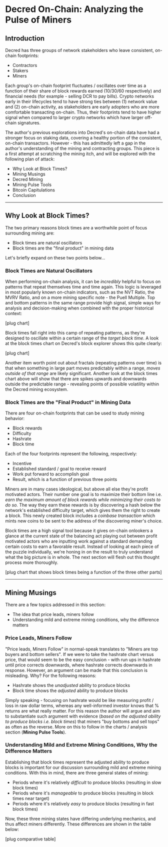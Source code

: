 # Decred On-Chain: Analyzing the Pulse of Miners

## Introduction

Decred has three groups of network stakeholders who leave consistent, on-chain footprints:

- Contractors
- Stakers
- Miners

Each group's on-chain footprint fluctuates / oscillates over time as a function of their share of block rewards earned (10/30/60 respectively) and financial needs (for example - selling DCR to pay bills). Crypto networks early in their lifecycles tend to have strong ties between (1) network value and (2) on-chain activity, as stakeholders are early adopters who are more comfortable transacting on-chain. Thus, their footprints tend to have higher signal when compared to larger crypto networks which have larger off-chain signatures. 

The author's previous explorations into Decred's on-chain data have had a stronger focus on staking data, covering a healthy portion of the consistent, on-chain transactors. However - this has admittedly left a gap in the author's understanding of the mining and contracting groups. This piece is a first attempt at scratching the mining itch, and will be explored with the following plan of attack:

- Why Look at Block Times?
- Mining Musings
- Decred Mining
- Mining Pulse Tools
- Bitcoin Capitulations
- Conclusion

---

## Why Look at Block Times?

The two primary reasons block times are a worthwhile point of focus surrounding mining are:

- Block times are natural oscillators
- Block times are the "final product" in mining data

Let's briefly expand on these two points below...

### Block Times are Natural Oscillators

When performing on-chain analysis, it can be *incredibly* helpful to focus on patterns that repeat themselves time and time again. This logic is leveraged in most popularly known on-chain indicators, such as the NVT Ratio, the MVRV Ratio, and on a more mining specific note - the Puell Multiple. Top and bottom patterns in the same range provide high signal, simple ways for analysis and decision-making when combined with the proper historical context:

[plug chart]

Block times fall right into this camp of repeating patterns, as they're designed to oscillate within a certain range of the *target block time*. A look at the block times chart on Decred's block explorer shows this quite clearly:

[plug chart]

Another item worth point out about fractals (repeating patterns over time) is that when something in large part moves predictably within a range, *moves outside of that range* are likely significant. Another look at the block times chart above will show that there are spikes upwards and downwards outside the predictable range - revealing points of possible volatility within the Decred mining ecosystem.

### Block Times are the "Final Product" in Mining Data

There are four on-chain footprints that can be used to study mining behavior:

- Block rewards
- Difficulty
- Hashrate
- Block time

Each of the four footprints represent the following, respectively:

- Incentive
- Established standard / goal to receive reward
- Work put forward to accomplish goal
- Result, which is a function of previous three points

Miners are in many cases ideological, but above all else they're profit motivated actors. Their number one goal is to maximize their bottom line i.e. *earn the maximum amount of block rewards while minimizing their costs to do so.* The way they earn these rewards is by discovering a hash below the network's established difficulty target, which gives them the right to create a block. This newly created block includes a *coinbase transaction* which mints new coins to be sent to the address of the discovering miner's choice.

Block times are a high signal tool because it gives on-chain onlookers a glance at the current state of the balancing act playing out between profit motivated actors who are inputting work against a standard demanding certain costs to earn a favorable result. Instead of looking at each piece of the puzzle individually, we're honing in on the result to truly understand what the big picture is in whole. The next section will flesh out this thought process more thoroughly.

[plug chart that shows block times being a function of the three other parts]

---

## Mining Musings

There are a few topics addressed in this section:

- The idea that price leads, miners follow
- Understanding mild and extreme mining conditions, why the difference matters

### Price Leads, Miners Follow

"Price leads, Miners Follow" in normal-speak translates to "Miners are top buyers and bottom sellers". If we were to take the hashrate chart versus price, that would seem to be the easy conclusion - with run ups in hashrate until price corrects downwards, where hashrate corrects downwards in response. However, an argument can be made that this conclusion is misleading. Why? For the following reasons:

- Hashrate shows the *unadjusted* ability to produce blocks
- Block time shows the *adjusted* ability to produce blocks

Simply speaking - focusing on hashrate would be like measuring profit / loss in raw dollar terms, whereas any well-informed investor knows that % returns are what really matter. For this reason the author will argue and aim to substantiate such argument with evidence (*based on the adjusted ability to produce blocks i.e. block times*) that miners "buy bottoms and sell tops" as often as the reverse. More on this to follow in the charts / analysis section (**Mining Pulse Tools**).

### Understanding Mild and Extreme Mining Conditions, Why the Difference Matters

Establishing that block times represent the adjusted ability to produce blocks is important for our discussion surrounding mild and extreme mining conditions. With this in mind, there are three general states of mining:

- Periods where it's relatively *difficult* to produce blocks (resulting in slow block times)
- Periods where it's *manageable* to produce blocks (resulting in block times near target)
- Periods where it's relatively *easy* to produce blocks (resulting in fast block times)

Now, these three mining states have differing underlying mechanics, and thus affect miners differently. These differences are shown in the table below:

[plug comparative table]